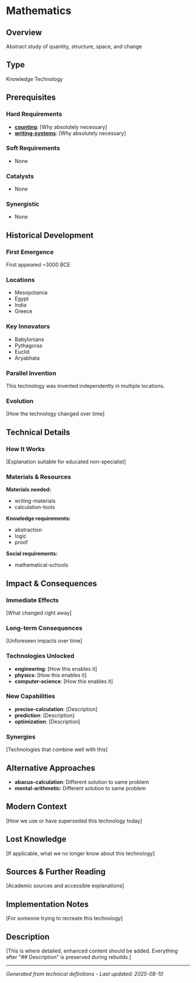 # Mathematics

## Overview
Abstract study of quantity, structure, space, and change

## Type
Knowledge Technology

## Prerequisites

### Hard Requirements
- **[counting](../counting/README.md)**: [Why absolutely necessary]
- **[writing-systems](../writing-systems/README.md)**: [Why absolutely necessary]

### Soft Requirements
- None

### Catalysts
- None

### Synergistic
- None

## Historical Development

### First Emergence
First appeared ~3000 BCE

### Locations
- Mesopotamia
- Egypt
- India
- Greece

### Key Innovators
- Babylonians
- Pythagoras
- Euclid
- Aryabhata

### Parallel Invention
This technology was invented independently in multiple locations.

### Evolution
[How the technology changed over time]

## Technical Details

### How It Works
[Explanation suitable for educated non-specialist]

### Materials & Resources
**Materials needed:**
- writing-materials
- calculation-tools


**Knowledge requirements:**
- abstraction
- logic
- proof


**Social requirements:**
- mathematical-schools

## Impact & Consequences

### Immediate Effects
[What changed right away]

### Long-term Consequences
[Unforeseen impacts over time]

### Technologies Unlocked
- **engineering**: [How this enables it]
- **physics**: [How this enables it]
- **computer-science**: [How this enables it]

### New Capabilities
- **precise-calculation**: [Description]
- **prediction**: [Description]
- **optimization**: [Description]

### Synergies
[Technologies that combine well with this]

## Alternative Approaches
- **abacus-calculation**: Different solution to same problem
- **mental-arithmetic**: Different solution to same problem

## Modern Context
[How we use or have superseded this technology today]

## Lost Knowledge
[If applicable, what we no longer know about this technology]

## Sources & Further Reading
[Academic sources and accessible explanations]

## Implementation Notes
[For someone trying to recreate this technology]

## Description


















[This is where detailed, enhanced content should be added. Everything after "## Description" is preserved during rebuilds.]

---
*Generated from technical definitions - Last updated: 2025-08-10*
